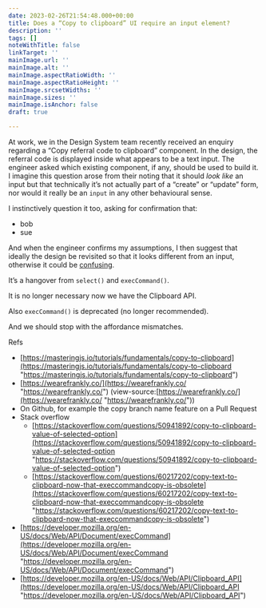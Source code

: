 ```yaml
---
date: 2023-02-26T21:54:48.000+00:00
title: Does a “Copy to clipboard” UI require an input element?
description: ''
tags: []
noteWithTitle: false
linkTarget: ''
mainImage.url: ''
mainImage.alt: ''
mainImage.aspectRatioWidth: ''
mainImage.aspectRatioHeight: ''
mainImage.srcsetWidths: ''
mainImage.sizes: ''
mainImage.isAnchor: false
draft: true

---
```

At work, we in the Design System team recently received an enquiry regarding a “Copy referral code to clipboard” component. In the design, the referral code is displayed inside what appears to be a text input. The engineer asked which existing component, if any, should be used to build it. I imagine this question arose from their noting that it should _look like_ an input but that technically it’s not actually part of a “create” or “update” form, nor would it really be an `input` in any other behavioural sense.

I instinctively question it too, asking for confirmation that:

* bob
* sue

And when the engineer confirms my assumptions, I then suggest that ideally the design be revisited so that it looks different from an input, otherwise it could be [confusing](https://tink.uk/perceived-affordances-and-the-functionality-mismatch/). 

It’s a hangover from `select()` and `execCommand()`. 

It is no longer necessary now we have the Clipboard API. 

Also `execCommand()` is deprecated (no longer recommended).

And we should stop with the affordance mismatches.

Refs

* [https://masteringjs.io/tutorials/fundamentals/copy-to-clipboard](https://masteringjs.io/tutorials/fundamentals/copy-to-clipboard "https://masteringjs.io/tutorials/fundamentals/copy-to-clipboard")
* [https://wearefrankly.co/](https://wearefrankly.co/ "https://wearefrankly.co/") (view-source:[https://wearefrankly.co/](https://wearefrankly.co/ "https://wearefrankly.co/"))
* On Github, for example the copy branch name feature on a Pull Request
* Stack overflow
  * [https://stackoverflow.com/questions/50941892/copy-to-clipboard-value-of-selected-option](https://stackoverflow.com/questions/50941892/copy-to-clipboard-value-of-selected-option "https://stackoverflow.com/questions/50941892/copy-to-clipboard-value-of-selected-option")
  * [https://stackoverflow.com/questions/60217202/copy-text-to-clipboard-now-that-execcommandcopy-is-obsolete](https://stackoverflow.com/questions/60217202/copy-text-to-clipboard-now-that-execcommandcopy-is-obsolete "https://stackoverflow.com/questions/60217202/copy-text-to-clipboard-now-that-execcommandcopy-is-obsolete")
* [https://developer.mozilla.org/en-US/docs/Web/API/Document/execCommand](https://developer.mozilla.org/en-US/docs/Web/API/Document/execCommand "https://developer.mozilla.org/en-US/docs/Web/API/Document/execCommand")
* [https://developer.mozilla.org/en-US/docs/Web/API/Clipboard_API](https://developer.mozilla.org/en-US/docs/Web/API/Clipboard_API "https://developer.mozilla.org/en-US/docs/Web/API/Clipboard_API")